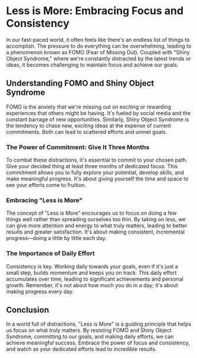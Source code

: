 # Less is More: Embracing Focus and Consistency

In our fast-paced world, it often feels like there's an endless list of things to accomplish. The pressure to do everything can be overwhelming, leading to a phenomenon known as FOMO (Fear of Missing Out). Coupled with "Shiny Object Syndrome," where we're constantly distracted by the latest trends or ideas, it becomes challenging to maintain focus and achieve our goals.

## Understanding FOMO and Shiny Object Syndrome

FOMO is the anxiety that we're missing out on exciting or rewarding experiences that others might be having. It's fueled by social media and the constant barrage of new opportunities. Similarly, Shiny Object Syndrome is the tendency to chase new, exciting ideas at the expense of current commitments. Both can lead to scattered efforts and unmet goals.

### The Power of Commitment: Give It Three Months

To combat these distractions, it's essential to commit to your chosen path. Give your decided thing at least three months of dedicated focus. This commitment allows you to fully explore your potential, develop skills, and make meaningful progress. It's about giving yourself the time and space to see your efforts come to fruition.

### Embracing "Less is More"

The concept of "Less is More" encourages us to focus on doing a few things well rather than spreading ourselves too thin. By taking on less, we can give more attention and energy to what truly matters, leading to better results and greater satisfaction. It's about making consistent, incremental progress—doing a little by little each day.

### The Importance of Daily Effort

Consistency is key. Working daily towards your goals, even if it's just a small step, builds momentum and keeps you on track. This daily effort accumulates over time, leading to significant achievements and personal growth. Remember, it's not about how much you do in a day; it's about making progress every day.

## Conclusion

In a world full of distractions, "Less is More" is a guiding principle that helps us focus on what truly matters. By resisting FOMO and Shiny Object Syndrome, committing to our goals, and making daily efforts, we can achieve meaningful success. Embrace the power of focus and consistency, and watch as your dedicated efforts lead to incredible results.